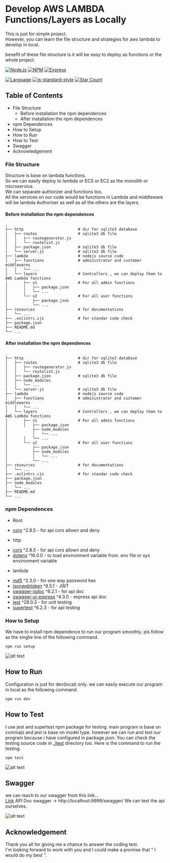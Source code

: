 # Develop AWS LAMBDA Functions/Layers as Locally
This is just for simple project.  
However, you can learn the file structure and strategies for aws lambda to develop in local.  

benefit of these file structure is it will be easy to deploy as functions or the whole project.

[![NodeJs](https://img.shields.io/badge/nodejs-v16.14.2-green)](https://github.com/helloakn/develop-aws-lambda-functions-locally) 
[![NPM](https://img.shields.io/badge/npm-v8.5.0-green)](https://github.com/helloakn/develop-aws-lambda-functions-locally) 
[![Express](https://img.shields.io/badge/express-v^4.17.3-green)](https://github.com/helloakn/develop-aws-lambda-functions-locally)  

[![Language](https://img.shields.io/badge/dynamic/json?color=blueviolet&label=Language&query=language&url=https%3A%2F%2Fapi.github.com%2Frepos%2Fhelloakn%2Fdevelop-aws-lambda-functions-locally)](https://github.com/helloakn/develop-aws-lambda-functions-locally)
[![js-standard-style](https://img.shields.io/badge/code%20style-standard-brightgreen.svg?style=flat-square)](https://github.com/feross/standard)
[![Star Count](https://img.shields.io/badge/dynamic/json?color=brightgreen&label=Star&query=stargazers_count&url=https%3A%2F%2Fapi.github.com%2Frepos%2Fhelloakn%2Fdevelop-aws-lambda-functions-locally)](https://github.com/helloakn/node-multi-authorizer-jwt)


## Table of Contents
- File Structure
  - Before installation the npm dependences
  - After installation the npm dependences
- npm Dependences
- How to Setup
- How to Run
- How to Test
- Swagger
- Acknowledgement

### File Structure
Structure is base on lambda functions.  
So we can easily deploy to lambda or ECS or EC2 as the monolith or microservice.  
We can separate authorizer and functions too.  
All the services on our code would be functions in Lambda and middleware will be lambda Authorizer as well as all the others are the layers.  

#### Before installation the npm dependences
```nth
.
├── http                        # dir for sqlite3 database
|   ├── routes                  # sqlite3 db file
│   │   ├── routegenerator.js
│   │   └── routelist.js
|   ├── package.json            # sqlite3 db file
|   └── server.js               # sqlite3 db file
├── lambda                      # nodejs source code
│   ├── functions               # administrator and customer middlewares
│   │   └── ...                 
│   └── layers                  # Controllers , we can deploy them to AWS Lambda functions
│       ├── v1                  # For all admin functions
│       │   ├── package.json
│       │   └── ...
│       └── v2                  # For all user functions
│           ├── package.json
│           └── ...
├── resources                   # for documentations
│   └── ...
├── .eslintrc.cjs               # for standar code check
├── package.json 
├── README.md              
└── ...
```

#### After installation the npm dependences
```nth
.
├── http                        # dir for sqlite3 database
|   ├── routes                  # sqlite3 db file
│   │   ├── routegenerator.js
│   │   └── routelist.js
|   ├── package.json            # sqlite3 db file
│   ├── node_modules
│   │   └── ...
|   └── server.js               # sqlite3 db file
├── lambda                      # nodejs source code
│   ├── functions               # administrator and customer middlewares
│   │   └── ...                 
│   └── layers                  # Controllers , we can deploy them to AWS Lambda functions
│       ├── v1                  # For all admin functions
│       │   ├── package.json
│           ├── node_modules
│           │   └── ...
│       │   └── ...
│       └── v2                  # For all user functions
│           ├── package.json
│           ├── node_modules
│           │   └── ...
│           └── ...
├── resources                   # for documentations
│   └── ...
├── .eslintrc.cjs               # for standar code check
├── package.json 
├── node_modules
│   └── ...
├── README.md              
└── ...
```

### npm Dependences
- Root
* [cors](https://www.npmjs.com/package/cors) ^2.8.5 - for api cors allown and deny
- http
* [cors](https://www.npmjs.com/package/cors) ^2.8.5 - for api cors allown and deny
* [dotenv](https://www.npmjs.com/package/dotenv) ^16.0.0 - to load environment variable from .env file or sys environment variable
- lambda
* [md5](https://www.npmjs.com/package/md5)  ^2.3.0 - for one way password hex 
* [jsonwebtoken](https://www.npmjs.com/package/jsonwebtoken)  ^8.5.1 - JWT  
* [swagger-jsdoc](https://www.npmjs.com/package/swagger-jsdoc)  ^6.2.1 - for api doc 
* [swagger-ui-express](https://www.npmjs.com/package/swagger-ui-express)  ^4.3.0 - express api doc
* [jest](https://www.npmjs.com/package/jest)  ^28.0.3 - for unit testing
* [supertest](https://www.npmjs.com/package/supertest)  ^6.2.3 - for api testing 

### How to Setup
We have to install npm dependence to run our program smoothly. 
pls follow as the singlie line of  the following command.
```shell
npm run setup
```
![alt text](resources/install.png)  

## How to Run
Configuration is just for dev(local) only. we can easily execute our program in local as the following command.
```shell
npm run dev
```
## How to Test
I use jest and supertest npm package for testing. main program is base on commajs and jest is base on model type. however we can run and test our program because i have configured in package.json. You can check the testing source code in [./test](https://github.com/helloakn/node-multi-authorizer-jwt/tree/main/tests) directory too. 
Here is the command to run the testing.
```shell
npm test
```
![alt text](resources/test.png)  

## Swagger
we can reach to our swagger from this link...  
[Link](http://localhost:9999/swagger/)  API Doc swagger -> http://localhost:9999/swagger/ 
We can test the api ourselves.

![alt text](resources/swagger.png) 

## Acknowledgement
Thank you all for giving me a chance to answer the coding test.  
I'm looking forward to work with you and I could make a promise that " I would do my best ".